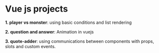 # Vue js projects 

**1. player vs monster**: using basic conditions and list rendering

**2. question and answer**: Animation in vuejs

**3. quote-adder**: using communications between components with props, slots and custom events.
 
